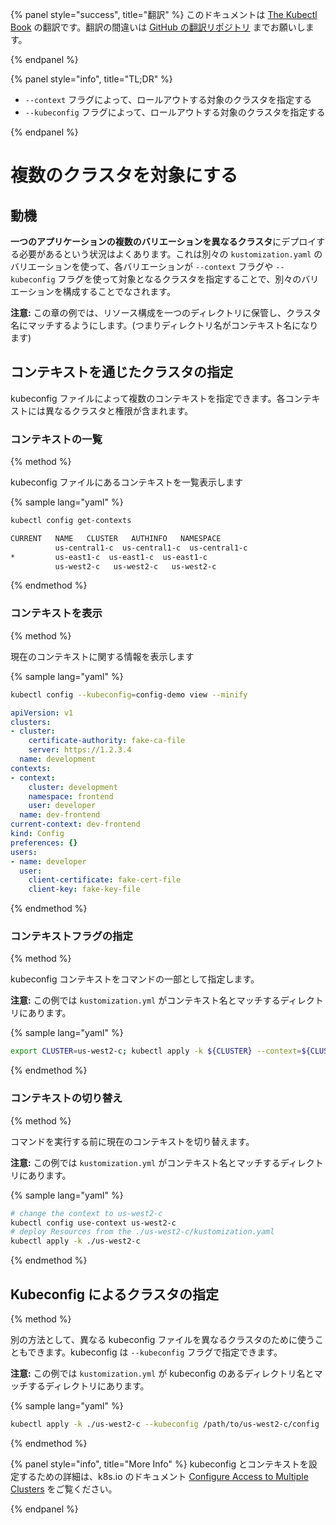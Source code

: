 {% panel style="success", title="翻訳" %}
このドキュメントは [The Kubectl Book](https://kubectl.docs.kubernetes.io/) の翻訳です。翻訳の間違いは [GitHub の翻訳リポジトリ](https://github.com/FujiHaruka/kubectl-book-ja/issues) までお願いします。

{% endpanel %}

{% panel style="info", title="TL;DR" %}

- `--context` フラグによって、ロールアウトする対象のクラスタを指定する
- `--kubeconfig` フラグによって、ロールアウトする対象のクラスタを指定する

{% endpanel %}

# 複数のクラスタを対象にする

## 動機

**一つのアプリケーションの複数のバリエーションを異なるクラスタ**にデプロイする必要があるという状況はよくあります。これは別々の `kustomization.yaml` のバリエーションを使って、各バリエーションが `--context` フラグや `--kubeconfig` フラグを使って対象となるクラスタを指定することで、別々のバリエーションを構成することでなされます。

**注意:** この章の例では、リソース構成を一つのディレクトリに保管し、クラスタ名にマッチするようにします。(つまりディレクトリ名がコンテキスト名になります)

## コンテキストを通じたクラスタの指定

kubeconfig ファイルによって複数のコンテキストを指定できます。各コンテキストには異なるクラスタと権限が含まれます。

### コンテキストの一覧

{% method %}

kubeconfig ファイルにあるコンテキストを一覧表示します

{% sample lang="yaml" %}

```sh
kubectl config get-contexts
```

```sh
CURRENT   NAME   CLUSTER   AUTHINFO   NAMESPACE
          us-central1-c  us-central1-c  us-central1-c
*         us-east1-c  us-east1-c  us-east1-c
          us-west2-c   us-west2-c   us-west2-c
```

{% endmethod %}

### コンテキストを表示

{% method %}

現在のコンテキストに関する情報を表示します

{% sample lang="yaml" %}

```sh
kubectl config --kubeconfig=config-demo view --minify
```

```yaml
apiVersion: v1
clusters:
- cluster:
    certificate-authority: fake-ca-file
    server: https://1.2.3.4
  name: development
contexts:
- context:
    cluster: development
    namespace: frontend
    user: developer
  name: dev-frontend
current-context: dev-frontend
kind: Config
preferences: {}
users:
- name: developer
  user:
    client-certificate: fake-cert-file
    client-key: fake-key-file
```

{% endmethod %}

### コンテキストフラグの指定

{% method %}

kubeconfig コンテキストをコマンドの一部として指定します。

**注意:** この例では `kustomization.yml` がコンテキスト名とマッチするディレクトリにあります。

{% sample lang="yaml" %}

```sh
export CLUSTER=us-west2-c; kubectl apply -k ${CLUSTER} --context=${CLUSTER}
```

{% endmethod %}

### コンテキストの切り替え

{% method %}

コマンドを実行する前に現在のコンテキストを切り替えます。

**注意:** この例では `kustomization.yml` がコンテキスト名とマッチするディレクトリにあります。

{% sample lang="yaml" %}

```sh
# change the context to us-west2-c
kubectl config use-context us-west2-c
# deploy Resources from the ./us-west2-c/kustomization.yaml
kubectl apply -k ./us-west2-c
```

{% endmethod %}

## Kubeconfig によるクラスタの指定

{% method %}

別の方法として、異なる kubeconfig ファイルを異なるクラスタのために使うこともできます。kubeconfig は `--kubeconfig` フラグで指定できます。

**注意:** この例では `kustomization.yml` が kubeconfig のあるディレクトリ名とマッチするディレクトリにあります。

{% sample lang="yaml" %}

```sh
kubectl apply -k ./us-west2-c --kubeconfig /path/to/us-west2-c/config
```

{% endmethod %}

{% panel style="info", title="More Info" %}
kubeconfig とコンテキストを設定するための詳細は、k8s.io のドキュメント [Configure Access to Multiple Clusters](https://kubernetes.io/docs/tasks/access-application-cluster/configure-access-multiple-clusters/) をご覧ください。

{% endpanel %}
